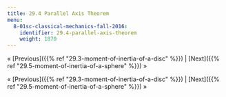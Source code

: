 ```yaml
---
title: 29.4 Parallel Axis Theorem
menu:
  8-01sc-classical-mechanics-fall-2016:
    identifier: 29.4-parallel-axis-theorem
    weight: 1870
---
```

« [Previous]({{% ref "29.3-moment-of-inertia-of-a-disc" %}}) | [Next]({{% ref "29.5-moment-of-inertia-of-a-sphere" %}}) »

« [Previous]({{% ref "29.3-moment-of-inertia-of-a-disc" %}}) | [Next]({{% ref "29.5-moment-of-inertia-of-a-sphere" %}}) »